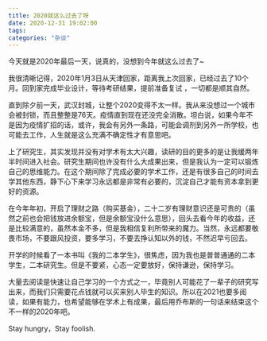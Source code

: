 ```yaml
---
title: 2020就这么过去了呀
date: 2020-12-31 19:02:00
tags:
categories: "杂谈"
---
```

今天就是2020年最后一天，说真的，没想到今年就这么过去了~

我很清晰记得，2020年1月3日从天津回家，距离我上次回家，已经过去了10个月。回到家完成毕业设计，等待考研结果，提前准备复试 ，一切都是顺其自然。

直到除夕前一天，武汉封城，让整个2020变得不太一样。我从来没想过一个城市会被封锁，而且整整是76天。疫情直到现在还没完全消散。坦白说，如果今年不是因为疫情扩招的话，或许，我会有另外一条路，可能会调剂到另外一所学校，也可能去工作，人生就是这么充满不确定性才有意思吧。

上了研究生，其实发现并没有对学术有太大兴趣，读研的目的更多的是让我缓两年半时间进入社会。研究生期间也许没有什么大成果出来，但是我认为一定可以锻炼自己的思维能力。在这个期间除了完成必要的学术工作，还是有很多自己的时间去学其他东西，静下心下来学习永远都是非常有必要的，沉淀自己才能有资本拿到更好的资源。

在今年年初，开启了理财之路（购买基金），二十二岁有理财意识还是可贵的（虽然之前也会把钱放进余额宝，但是余额宝没什么意思），回头去看今年的收益，还是比较满意的，虽然本金不多，但是我相信复利所带来的魔力。当然，永远都要敬畏市场，不要跟风投资，要多学习，不要去挣认知以外的钱，不然迟早亏回去。

开学的时候看了一本书叫《我的二本学生》，很焦虑，因为我也是普普通通的二本学生，二本研究生。但是不要紧，心态一定要放好，保持谦逊，保持学习。

大量去阅读是快速让自己学习的一个方式之一，毕竟别人可能花了一辈子的研究写出来，而我们只需要花点钱就可以买来别人毕生的知识。所以在2021也要多阅读，如果有能力，也希望能够在学术上有成果，最后用乔布斯的一句话来结束这个不一样的2020年吧。

Stay hungry，Stay foolish.




